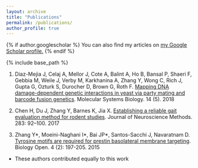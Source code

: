 ```yaml
---
layout: archive
title: "Publications"
permalink: /publications/
author_profile: true
---
```


{% if author.googlescholar %}
  You can also find my articles on <u><a href="{{author.googlescholar}}">my Google Scholar profile</a>.</u>
{% endif %}

{% include base_path %}



1.	Diaz-Mejia J, Celaj A, Mellor J, Cote A, Balint A, Ho B, Bansal P, Shaeri F, Gebbia M, Weile J, Verby M, Karkhanina A, Zhang Y, Wong C, Rich J, Gupta G, Ozturk S, Durocher D, Brown G, Roth F. [Mapping DNA damage-dependent genetic interactions in yeast via party mating and barcode fusion genetics](https://www.embopress.org/doi/full/10.15252/msb.20177985). Molecular Systems Biology. 14 (5). 2018

2.	Chen H, Du J, Zhang Y, Barnes K, Jia X. [Establishing a reliable gait evaluation method for rodent studies](https://www.sciencedirect.com/science/article/pii/S016502701730081X). Journal of Neuroscience Methods. 283: 92–100. 2017

3.	Zhang Y*, Moeini-Naghani I*, Bai JP*, Santos-Sacchi J, Navaratnam D. [Tyrosine motifs are required for prestin basolateral membrane targeting](https://bio.biologists.org/content/4/2/197.short). Biology Open. 4 (2): 197-205. 2015

* These authors contributed equally to this work
